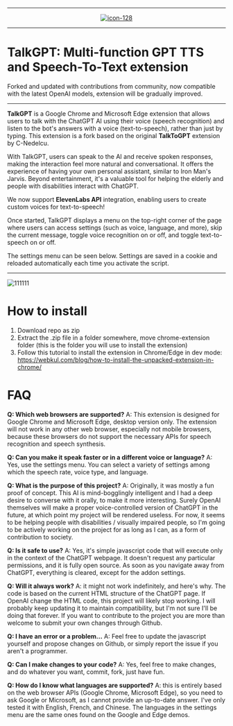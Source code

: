 <hr>
<p align="center">
  <a href="https://imgbb.com/">
    <img src="https://i.ibb.co/ncf9q9z/icon-128.png" alt="icon-128" border="0">
  </a>
</p>
<hr>

# TalkGPT: Multi-function GPT TTS and Speech-To-Text extension

Forked and updated with contributions from community, now compatible with the latest OpenAI models, extension will be gradually improved.

--------------------------

<p>
  <strong>TalkGPT</strong> is a Google Chrome and Microsoft Edge extension that allows users to talk with the ChatGPT AI using their voice (speech recognition) and listen to the bot's answers with a voice (text-to-speech), rather than just by typing. This extension is a fork based on the original <strong>TalkToGPT</strong> extension by C-Nedelcu. 

  With TalkGPT, users can speak to the AI and receive spoken responses, making the interaction feel more natural and conversational. It offers the experience of having your own personal assistant, similar to Iron Man's Jarvis. Beyond entertainment, it's a valuable tool for helping the elderly and people with disabilities interact with ChatGPT. 

  We now support <strong>ElevenLabs API</strong> integration, enabling users to create custom voices for text-to-speech!

  Once started, TalkGPT displays a menu on the top-right corner of the page where users can access settings (such as voice, language, and more), skip the current message, toggle voice recognition on or off, and toggle text-to-speech on or off.

  The settings menu can be seen below. Settings are saved in a cookie and reloaded automatically each time you activate the script.
</p>

<hr>

![111111](https://i.ibb.co/WxrgcLC/111111.png)


# How to install

1. Download repo as zip
2. Extract the .zip file in a folder somewhere, move chrome-extension folder (this is the folder you will use to install the extension)
3. Follow this tutorial to install the extension in Chrome/Edge in dev mode: https://webkul.com/blog/how-to-install-the-unpacked-extension-in-chrome/

# FAQ

**Q: Which web browsers are supported?** A: This extension is designed for Google Chrome and Microsoft Edge, desktop version only. The extension will not work in any other web browser, especially not mobile browsers, because these browsers do not support the necessary APIs for speech recognition and speech synthesis.

**Q: Can you make it speak faster or in a different voice or language?** A: Yes, use the settings menu. You can select a variety of settings among which the speech rate, voice type, and language.

**Q: What is the purpose of this project?**
A: Originally, it was mostly a fun proof of concept. This AI is mind-bogglingly intelligent and I had a deep desire to converse with it orally, to make it more interesting. Surely OpenAI themselves will make a proper voice-controlled version of ChatGPT in the future, at which point my project will be rendered useless. For now, it seems to be helping people with disabilities / visually impaired people, so I'm going to be actively working on the project for as long as I can, as a form of contribution to society.

**Q: Is it safe to use?**
A: Yes, it's simple javascript code that will execute only in the context of the ChatGPT webpage. It doesn't request any particular permissions, and it is fully open source. As soon as you navigate away from ChatGPT, everything is cleared, except for the addon settings.

**Q: Will it always work?**
A: it might not work indefinitely, and here's why. The code is based on the current HTML structure of the ChatGPT page. If OpenAI change the HTML code, this project will likely stop working. I will probably keep updating it to maintain compatibility, but I'm not sure I'll be doing that forever. If you want to contribute to the project you are more than welcome to submit your own changes through Github.

**Q: I have an error or a problem...**
A: Feel free to update the javascript yourself and propose changes on Github, or simply report the issue if you aren't a programmer.

**Q: Can I make changes to your code?**
A: Yes, feel free to make changes, and do whatever you want, commit, fork, just have fun.

**Q: How do I know what languages are supported?**
A: this is entirely based on the web browser APIs (Google Chrome, Microsoft Edge), so you need to ask Google or Microsoft, as I cannot provide an up-to-date answer. I've only tested it with English, French, and Chinese. The languages in the settings menu are the same ones found on the Google and Edge demos.



    

